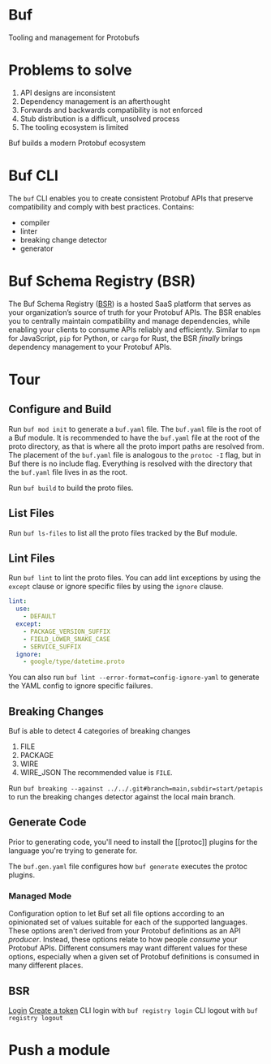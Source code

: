 # Buf
Tooling and management for Protobufs

# Problems to solve
1. API designs are inconsistent
2. Dependency management is an afterthought
3. Forwards and backwards compatibility is not enforced
4. Stub distribution is a difficult, unsolved process
5. The tooling ecosystem is limited

Buf builds a modern Protobuf ecosystem
# Buf CLI
The `buf` CLI enables you to create consistent Protobuf APIs that preserve compatibility and comply with best practices. Contains:
- compiler
- linter
- breaking change detector
- generator
# Buf Schema Registry (BSR)
The Buf Schema Registry ([BSR](https://docs.buf.build/bsr/introduction)) is a hosted SaaS platform that serves as your organization’s source of truth for your Protobuf APIs. The BSR enables you to centrally maintain compatibility and manage dependencies, while enabling your clients to consume APIs reliably and efficiently. Similar to `npm` for JavaScript, `pip` for Python, or `cargo` for Rust, the BSR _finally_ brings dependency management to your Protobuf APIs.

# Tour
## Configure and Build
Run `buf mod init` to generate a `buf.yaml` file. The `buf.yaml` file is the root of a Buf module. It is recommended to have the `buf.yaml` file at the root of the proto directory, as that is where all the proto import paths are resolved from. The placement of the `buf.yaml` file is analogous to the `protoc -I` flag, but in Buf there is no include flag. Everything is resolved with the directory that the `buf.yaml` file lives in as the root.

Run `buf build` to build the proto files.

## List Files
Run `buf ls-files` to list all the proto files tracked by the Buf module.

## Lint Files
Run `buf lint` to lint the proto files. You can add lint exceptions by using the `except` clause or ignore specific files by using the `ignore` clause.
```yaml
lint:
  use:
    - DEFAULT
  except:
    - PACKAGE_VERSION_SUFFIX
    - FIELD_LOWER_SNAKE_CASE
    - SERVICE_SUFFIX
  ignore:
	- google/type/datetime.proto
```

You can also run `buf lint --error-format=config-ignore-yaml` to generate the YAML config to ignore specific failures.

## Breaking Changes
Buf is able to detect 4 categories of breaking changes
1. FILE
2. PACKAGE
3. WIRE
4. WIRE_JSON
The recommended value is `FILE`. 

Run `buf breaking --against ../../.git#branch=main,subdir=start/petapis` to run the breaking changes detector against the local main branch.

## Generate Code
Prior to generating code, you'll need to install the [[protoc]] plugins for the language you're trying to generate for.

The `buf.gen.yaml` file configures how `buf generate` executes the protoc plugins. 

### Managed Mode
Configuration option to let Buf set all file options according to an opinionated set of values suitable for each of the supported languages. These options aren't derived from your Protobuf definitions as an API _producer_. Instead, these options relate to how people _consume_ your Protobuf APIs. Different consumers may want different values for these options, especially when a given set of Protobuf definitions is consumed in many different places.

## BSR
[Login](https://buf.build/login)
[Create a token](https://buf.build/settings/user)
CLI login with `buf registry login`
CLI logout with `buf registry logout`

# Push a module
